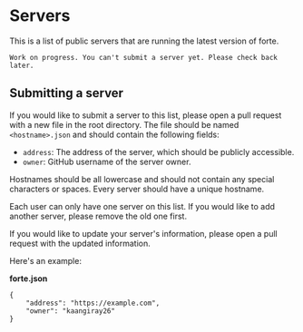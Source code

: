 # Servers
This is a list of public servers that are running the latest version of forte.

```
Work on progress. You can't submit a server yet. Please check back later.
```

## Submitting a server
If you would like to submit a server to this list, please open a pull request with a new file in the root directory. The file should be named `<hostname>.json` and should contain the following fields:

* `address`: The address of the server, which should be publicly accessible.
* `owner`: GitHub username of the server owner.

Hostnames should be all lowercase and should not contain any special characters or spaces. Every server should have a unique hostname.

Each user can only have one server on this list. If you would like to add another server, please remove the old one first.

If you would like to update your server's information, please open a pull request with the updated information. 

Here's an example:

**forte.json**
```
{
    "address": "https://example.com",
    "owner": "kaangiray26"
}
```
